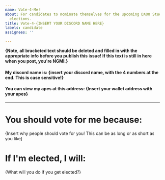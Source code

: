 ```yaml
---
name: Vote-4-Me!
about: For candidates to nominate themselves for the upcoming DAOO Student Council
  elections.
title: Vote-4-{INSERT YOUR DISCORD NAME HERE}
labels: candidate
assignees: ''

---
```


**{Note, all bracketed text should be deleted and filled in with the appropriate info before you publish this issue! If this text is still in here when you post, you're NGMI.}**

#### My discord name is: {insert your discord name, with the 4 numbers at the end. This is case sensitive!}
#### You can view my apes at this address: {Insert your wallet address with your apes}
---

# You should vote for me because:
{Insert why people should vote for you! This can be as long or as short as you like}

# If I'm elected, I will:
{What will you do if you get elected?}
